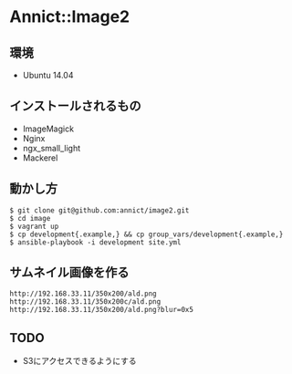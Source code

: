 # Annict::Image2

## 環境

* Ubuntu 14.04


## インストールされるもの

* ImageMagick
* Nginx
* ngx_small_light
* Mackerel


## 動かし方

```
$ git clone git@github.com:annict/image2.git
$ cd image
$ vagrant up
$ cp development{.example,} && cp group_vars/development{.example,}
$ ansible-playbook -i development site.yml
```


## サムネイル画像を作る

```
http://192.168.33.11/350x200/ald.png
http://192.168.33.11/350x200c/ald.png
http://192.168.33.11/350x200/ald.png?blur=0x5
```


## TODO

* S3にアクセスできるようにする
